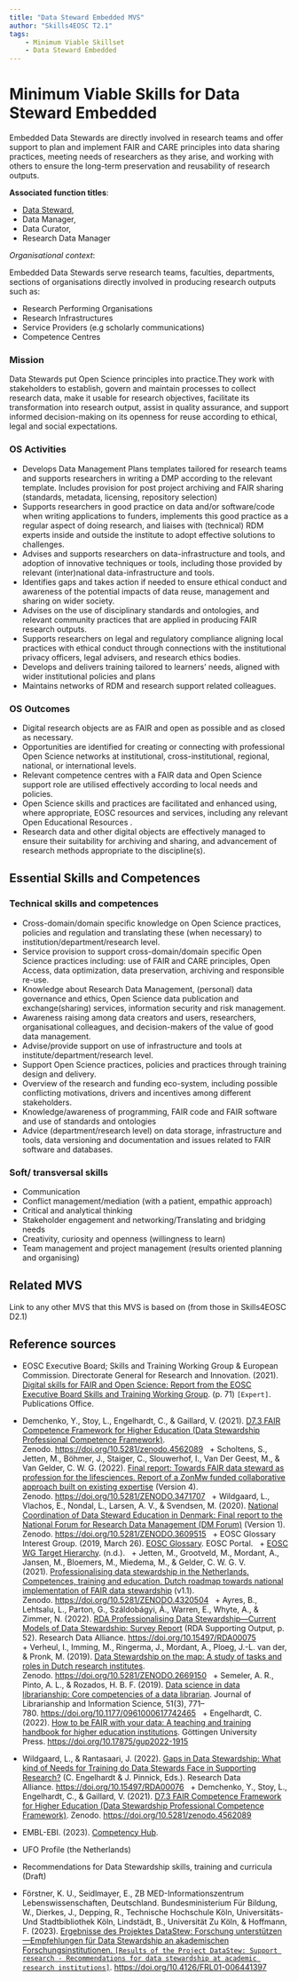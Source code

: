 ```yaml
---
title: "Data Steward Embedded MVS"
author: "Skills4EOSC T2.1"
tags: 
    - Minimum Viable Skillset
    - Data Steward Embedded
---
```


# Minimum Viable Skills for **Data Steward Embedded**

Embedded Data Stewards are directly involved in research teams and offer support to plan and implement FAIR and CARE principles into  data sharing practices, meeting needs of researchers as they arise, and working with others to ensure the long-term preservation and reusability of research outputs. 

**Associated function titles**: 

- [Data Steward](../data_steward.md), 
- Data Manager, 
- Data Curator, 
- Research Data Manager

*Organisational context*: 

Embedded Data Stewards serve research teams, faculties, departments, sections of organisations directly involved in producing research outputs such as:

- Research Performing Organisations 
- Research Infrastructures
- Service Providers (e.g scholarly communications)
- Competence Centres

### Mission
Data Stewards put Open Science principles into practice.They work with stakeholders to establish, govern and maintain processes to collect research data, make it usable for research objectives, facilitate its transformation into research output, assist in quality assurance, and support informed decision-making on its openness for reuse according to ethical, legal and social expectations.

### OS Activities 

- Develops Data Management Plans templates tailored for research teams and supports researchers in writing a DMP according to the relevant template. Includes provision for post project archiving and FAIR sharing (standards, metadata, licensing, repository selection)
- Supports researchers in good practice on data and/or software/code when writing applications to funders, implements this good practice as a regular aspect of doing research, and liaises with (technical) RDM experts inside and outside the institute to adopt effective solutions to challenges.
- Advises and supports researchers on data-infrastructure and tools, and adoption of innovative techniques or tools, including those provided by relevant (inter)national data-infrastructure and tools.
- Identifies gaps and takes action if needed to ensure ethical conduct and awareness of the potential impacts of data reuse, management and sharing on wider society.
- Advises on the use of disciplinary standards and ontologies, and relevant community practices that are applied in producing FAIR research outputs.
- Supports researchers on legal and regulatory compliance aligning local practices with ethical conduct through connections with the institutional privacy officers, legal advisers, and research ethics bodies.
- Develops and delivers training tailored to learners’ needs, aligned with wider institutional policies and plans
- Maintains networks of RDM and research support related colleagues.


### OS Outcomes

- Digital research objects are as FAIR and open as possible and as closed as necessary.
- Opportunities are identified for creating or connecting with professional Open Science networks at institutional, cross-institutional, regional, national, or international levels.
- Relevant competence centres with a FAIR data and Open Science support role are utilised effectively according to local needs and policies.
- Open Science skills and practices are facilitated and enhanced using, where appropriate, EOSC resources and services, including any relevant   Open Educational Resources .
- Research data and other digital objects are effectively managed to ensure their suitability for  archiving and sharing, and advancement of research methods appropriate to the discipline(s).

## Essential Skills and Competences

### Technical skills and competences

- Cross-domain/domain specific knowledge on Open Science practices, policies and regulation and translating these (when necessary) to institution/department/research level. 
- Service provision to support cross-domain/domain specific Open Science practices including: use of FAIR and CARE principles, Open Access, data optimization, data preservation, archiving and responsible re-use.
- Knowledge about Research Data Management, (personal) data governance and ethics, Open Science data publication and exchange(sharing) services, information security and risk management.
- Awareness raising among data creators and users, researchers, organisational colleagues, and decision-makers of the value of good data management.
- Advise/provide support on use of infrastructure and tools at institute/department/research level.
- Support Open Science practices, policies and practices through training design and delivery. 
- Overview of the research and funding eco-system, including possible conflicting motivations, drivers and incentives among different stakeholders.
- Knowledge/awareness of programming, FAIR code and FAIR software and use of standards and ontologies
- Advice (department/research level) on data storage, infrastructure and tools, data versioning and documentation and issues related to FAIR software and databases.

### Soft/ transversal skills

- Communication 
- Conflict management/mediation (with a patient, empathic approach) 
- Critical and analytical thinking 
- Stakeholder engagement and networking/Translating and bridging needs 
- Creativity, curiosity and openness (willingness to learn) 
- Team management and project management (results oriented planning and organising)

## Related MVS
Link to any other MVS that this MVS is based on (from those in Skills4EOSC D2.1)

## Reference sources

+ EOSC Executive Board; Skills and Training Working Group & European Commission. Directorate General for Research and Innovation. (2021). [Digital skills for FAIR and Open Science: Report from the EOSC Executive Board Skills and Training Working Group](https://data.europa.eu/doi/10.2777/59065). (p. 71) `[Expert]`. Publications Office. 
 
+ Demchenko, Y., Stoy, L., Engelhardt, C., & Gaillard, V. (2021). [D7.3 FAIR Competence Framework for Higher Education (Data Stewardship Professional Competence Framework)](https://doi.org/10.5281/zenodo.4562089). Zenodo. https://doi.org/10.5281/zenodo.4562089
 
+ Scholtens, S., Jetten, M., Böhmer, J., Staiger, C., Slouwerhof, I., Van Der Geest, M., & Van Gelder, C. W. G. (2022). [Final report: Towards FAIR data steward as profession for the lifesciences. Report of a ZonMw funded collaborative approach built on existing expertise](https://doi.org/10.5281/ZENODO.3471707) (Version 4). Zenodo. https://doi.org/10.5281/ZENODO.3471707
 
+ Wildgaard, L., Vlachos, E., Nondal, L., Larsen, A. V., & Svendsen, M. (2020). [National Coordination of Data Steward Education in Denmark: Final report to the National Forum for Research Data Management (DM Forum)](https://doi.org/10.5281/ZENODO.3609515) (Version 1). Zenodo. https://doi.org/10.5281/ZENODO.3609515
 
+ EOSC Glossary Interest Group. (2019, March 26). [EOSC Glossary](https://eosc-portal.eu/glossary). EOSC Portal.
 
+ [EOSC WG Target Hierarchy](https://drive.google.com/file/d/1AMvbC1ZIJXddUXatIPgnZlphbrppSSda/view). (n.d.).
 
+ Jetten, M., Grootveld, M., Mordant, A., Jansen, M., Bloemers, M., Miedema, M., & Gelder, C. W. G. V. (2021). [Professionalising data stewardship in the Netherlands. Competences, training and education. Dutch roadmap towards national implementation of FAIR data stewardship](https://doi.org/10.5281/ZENODO.4320504) (v1.1). Zenodo. https://doi.org/10.5281/ZENODO.4320504
 
+ Ayres, B., Lehtsalu, L., Parton, G., Száldobágyi, Á., Warren, E., Whyte, A., & Zimmer, N. (2022). [RDA Professionalising Data Stewardship—Current Models of Data Stewardship: Survey Report](https://doi.org/10.15497/RDA00075) (RDA Supporting Output, p. 52). Research Data Alliance. https://doi.org/10.15497/RDA00075
 
+ Verheul, I., Imming, M., Ringerma, J., Mordant, A., Ploeg, J.-L. van der, & Pronk, M. (2019). [Data Stewardship on the map: A study of tasks and roles in Dutch research institutes](https://doi.org/10.5281/ZENODO.2669150). Zenodo. https://doi.org/10.5281/ZENODO.2669150
 
+ Semeler, A. R., Pinto, A. L., & Rozados, H. B. F. (2019). [Data science in data librarianship: Core competencies of a data librarian](https://doi.org/10.1177/0961000617742465). Journal of Librarianship and Information Science, 51(3), 771–780. https://doi.org/10.1177/0961000617742465
 
+ Engelhardt, C. (2022). [How to be FAIR with your data: A teaching and training handbook for higher education institutions](https://doi.org/10.17875/gup2022-1915). Göttingen University Press. https://doi.org/10.17875/gup2022-1915
 
+ Wildgaard, L., & Rantasaari, J. (2022). [Gaps in Data Stewardship: What kind of Needs for Training do Data Stewards Face in Supporting Research?](https://doi.org/10.15497/RDA00076) (C. Engelhardt & J. Pinnick, Eds.). Research Data Alliance. https://doi.org/10.15497/RDA00076
 
+ Demchenko, Y., Stoy, L., Engelhardt, C., & Gaillard, V. (2021). [D7.3 FAIR Competence Framework for Higher Education (Data Stewardship Professional Competence Framework)](https://doi.org/10.5281/zenodo.4562089). Zenodo. https://doi.org/10.5281/zenodo.4562089
 
+ EMBL-EBI. (2023). [Competency Hub](https://competency.ebi.ac.uk/framework/datasteward/1.0/competencies). 
 
+ UFO Profile (the Netherlands)
 
+ Recommendations for Data Stewardship skills, training and curricula (Draft) 

+ Förstner, K. U., Seidlmayer, E., ZB MED-Informationszentrum Lebenswissenschaften, Deutschland. Bundesministerium Für Bildung, W., Dierkes, J., Depping, R., Technische Hochschule Köln, Universitäts- Und Stadtbibliothek Köln, Lindstädt, B., Universität Zu Köln, & Hoffmann, F. (2023). [Ergebnisse des Projektes DataStew: Forschung unterstützen—Empfehlungen für Data Stewardship an akademischen Forschungsinstitutionen. `[Results of the Project DataStew: Support research - Recommendations for data stewardship at academic research institutions]`](https://doi.org/10.4126/FRL01-006441397). https://doi.org/10.4126/FRL01-006441397

